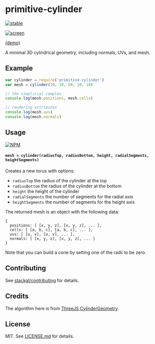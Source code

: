 # primitive-cylinder

[![stable](http://badges.github.io/stability-badges/dist/stable.svg)](http://github.com/badges/stability-badges)

[![screen](http://i.imgur.com/i4gM4Jg.png)](http://ataber.github.io/primitive-cylinder/)

[(demo)](http://ataber.github.io/primitive-cylinder/)

A minimal 3D cylindrical geometry, including normals, UVs, and mesh.

## Example

```js
var cylinder = require('primitive-cylinder')
var mesh = cylinder(10, 10, 50, 10, 10)

// the simplicial complex
console.log(mesh.positions, mesh.cells)

// rendering attributes
console.log(mesh.uvs)
console.log(mesh.normals)
```

## Usage

[![NPM](https://nodei.co/npm/primitive-cylinder.png)](https://www.npmjs.com/package/primitive-cylinder)

#### `mesh = cylinder(radiusTop, radiusBottom, height, radialSegments, heightSegments)`

Creates a new torus with options:

- `radiusTop` the radius of the cylinder at the top
- `radiusBottom` the radius of the cylinder at the bottom
- `height` the height of the cylinder
- `radialSegments` the number of segments for the radial axis
- `heightSegments` the number of segments for the height axis

The returned mesh is an object with the following data:

```
{
  positions: [ [x, y, z], [x, y, z], ... ],
  cells: [ [a, b, c], [a, b, c], ... ],
  uvs: [ [u, v], [u, v], ... ],
  normals: [ [x, y, z], [x, y, z], ... ]
}
```

Note that you can build a cone by setting one of the radii to be zero.

## Contributing

See [stackgl/contributing](https://github.com/stackgl/contributing) for details.

## Credits

The algorithm here is from [ThreeJS CylinderGeometry](https://github.com/mrdoob/three.js/blob/5a24dac568520f6bf21901bf68dc4bdc2a9d8633/src/geometries/CylinderBufferGeometry.js).

## License

MIT. See [LICENSE.md](http://github.com/ataber/primitive-cylinder/blob/master/LICENSE.md) for details.
